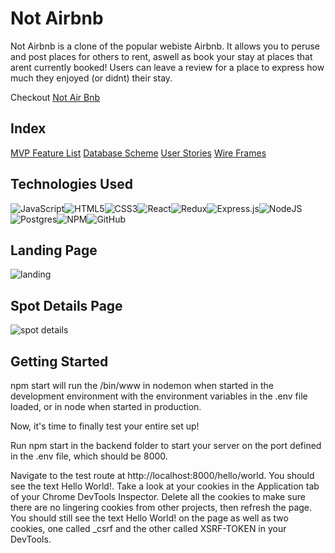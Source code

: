 # Not Airbnb

Not Airbnb is a clone of the popular webiste Airbnb. It allows you to peruse and post places for others to rent, aswell as book your stay at places that arent currently booked! Users can leave a review for a place to express how much they enjoyed (or didnt) their stay.

Checkout [Not Air Bnb](https://taylors-auth-me.onrender.com)

## Index
[MVP Feature List]()
[Database Scheme](https://github.com/taylorcornwall766/AirBnb-Taylor/wiki/Database-Schema)
[User Stories]()
[Wire Frames]()

## Technologies Used
![JavaScript](https://img.shields.io/badge/javascript-%23323330.svg?style=for-the-badge&logo=javascript&logoColor=%23F7DF1E)![HTML5](https://img.shields.io/badge/html5-%23E34F26.svg?style=for-the-badge&logo=html5&logoColor=white)![CSS3](https://img.shields.io/badge/css3-%231572B6.svg?style=for-the-badge&logo=css3&logoColor=white)![React](https://img.shields.io/badge/react-%2320232a.svg?style=for-the-badge&logo=react&logoColor=%2361DAFB)![Redux](https://img.shields.io/badge/redux-%23593d88.svg?style=for-the-badge&logo=redux&logoColor=white)![Express.js](https://img.shields.io/badge/express.js-%23404d59.svg?style=for-the-badge&logo=express&logoColor=%2361DAFB)![NodeJS](https://img.shields.io/badge/node.js-6DA55F?style=for-the-badge&logo=node.js&logoColor=white)![Postgres](https://img.shields.io/badge/postgres-%23316192.svg?style=for-the-badge&logo=postgresql&logoColor=white)![NPM](https://img.shields.io/badge/NPM-%23CB3837.svg?style=for-the-badge&logo=npm&logoColor=white)![GitHub](https://img.shields.io/badge/github-%23121011.svg?style=for-the-badge&logo=github&logoColor=white)

## Landing Page
![landing](https://github.com/taylorcornwall766/AirBnb-Taylor/assets/115431083/0748c2f6-39fe-4660-8598-4d34903ed354)

## Spot Details Page
![spot details](https://github.com/taylorcornwall766/AirBnb-Taylor/assets/115431083/eff75133-6c1f-4de1-b6e2-5546b906d1bc)

## Getting Started

npm start will run the /bin/www in nodemon when started in the development environment with the environment variables in the .env file loaded, or in node when started in production.

Now, it's time to finally test your entire set up!

Run npm start in the backend folder to start your server on the port defined in the .env file, which should be 8000.

Navigate to the test route at http://localhost:8000/hello/world. You should see the text Hello World!. Take a look at your cookies in the Application tab of your Chrome DevTools Inspector. Delete all the cookies to make sure there are no lingering cookies from other projects, then refresh the page. You should still see the text Hello World! on the page as well as two cookies, one called _csrf and the other called XSRF-TOKEN in your DevTools.
